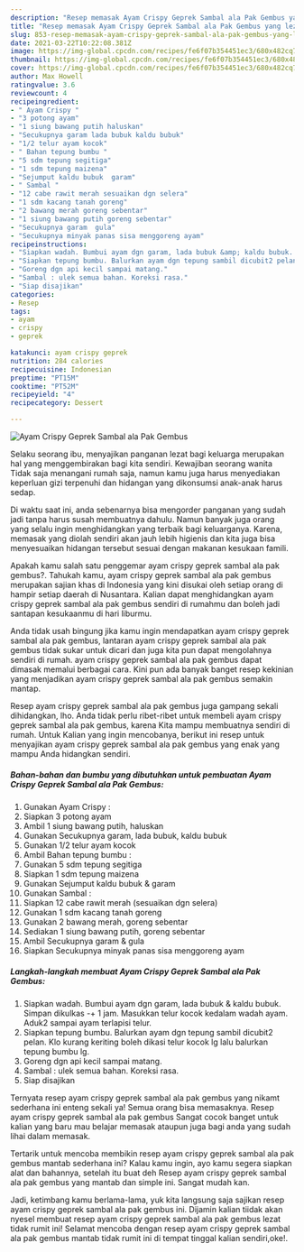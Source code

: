 ```yaml
---
description: "Resep memasak Ayam Crispy Geprek Sambal ala Pak Gembus yang lezat Untuk Jualan"
title: "Resep memasak Ayam Crispy Geprek Sambal ala Pak Gembus yang lezat Untuk Jualan"
slug: 853-resep-memasak-ayam-crispy-geprek-sambal-ala-pak-gembus-yang-lezat-untuk-jualan
date: 2021-03-22T10:22:08.381Z
image: https://img-global.cpcdn.com/recipes/fe6f07b354451ec3/680x482cq70/ayam-crispy-geprek-sambal-ala-pak-gembus-foto-resep-utama.jpg
thumbnail: https://img-global.cpcdn.com/recipes/fe6f07b354451ec3/680x482cq70/ayam-crispy-geprek-sambal-ala-pak-gembus-foto-resep-utama.jpg
cover: https://img-global.cpcdn.com/recipes/fe6f07b354451ec3/680x482cq70/ayam-crispy-geprek-sambal-ala-pak-gembus-foto-resep-utama.jpg
author: Max Howell
ratingvalue: 3.6
reviewcount: 4
recipeingredient:
- " Ayam Crispy "
- "3 potong ayam"
- "1 siung bawang putih haluskan"
- "Secukupnya garam lada bubuk kaldu bubuk"
- "1/2 telur ayam kocok"
- " Bahan tepung bumbu "
- "5 sdm tepung segitiga"
- "1 sdm tepung maizena"
- "Sejumput kaldu bubuk  garam"
- " Sambal "
- "12 cabe rawit merah sesuaikan dgn selera"
- "1 sdm kacang tanah goreng"
- "2 bawang merah goreng sebentar"
- "1 siung bawang putih goreng sebentar"
- "Secukupnya garam  gula"
- "Secukupnya minyak panas sisa menggoreng ayam"
recipeinstructions:
- "Siapkan wadah. Bumbui ayam dgn garam, lada bubuk &amp; kaldu bubuk. Simpan dikulkas -+ 1 jam. Masukkan telur kocok kedalam wadah ayam. Aduk2 sampai ayam terlapisi telur."
- "Siapkan tepung bumbu. Balurkan ayam dgn tepung sambil dicubit2 pelan. Klo kurang keriting boleh dikasi telur kocok lg lalu balurkan tepung bumbu lg."
- "Goreng dgn api kecil sampai matang."
- "Sambal : ulek semua bahan. Koreksi rasa."
- "Siap disajikan"
categories:
- Resep
tags:
- ayam
- crispy
- geprek

katakunci: ayam crispy geprek 
nutrition: 284 calories
recipecuisine: Indonesian
preptime: "PT15M"
cooktime: "PT52M"
recipeyield: "4"
recipecategory: Dessert

---
```



![Ayam Crispy Geprek Sambal ala Pak Gembus](https://img-global.cpcdn.com/recipes/fe6f07b354451ec3/680x482cq70/ayam-crispy-geprek-sambal-ala-pak-gembus-foto-resep-utama.jpg)

Selaku seorang ibu, menyajikan panganan lezat bagi keluarga merupakan hal yang menggembirakan bagi kita sendiri. Kewajiban seorang  wanita Tidak saja menangani rumah saja, namun kamu juga harus menyediakan keperluan gizi terpenuhi dan hidangan yang dikonsumsi anak-anak harus sedap.

Di waktu  saat ini, anda sebenarnya bisa mengorder panganan yang sudah jadi tanpa harus susah membuatnya dahulu. Namun banyak juga orang yang selalu ingin menghidangkan yang terbaik bagi keluarganya. Karena, memasak yang diolah sendiri akan jauh lebih higienis dan kita juga bisa menyesuaikan hidangan tersebut sesuai dengan makanan kesukaan famili. 



Apakah kamu salah satu penggemar ayam crispy geprek sambal ala pak gembus?. Tahukah kamu, ayam crispy geprek sambal ala pak gembus merupakan sajian khas di Indonesia yang kini disukai oleh setiap orang di hampir setiap daerah di Nusantara. Kalian dapat menghidangkan ayam crispy geprek sambal ala pak gembus sendiri di rumahmu dan boleh jadi santapan kesukaanmu di hari liburmu.

Anda tidak usah bingung jika kamu ingin mendapatkan ayam crispy geprek sambal ala pak gembus, lantaran ayam crispy geprek sambal ala pak gembus tidak sukar untuk dicari dan juga kita pun dapat mengolahnya sendiri di rumah. ayam crispy geprek sambal ala pak gembus dapat dimasak memalui berbagai cara. Kini pun ada banyak banget resep kekinian yang menjadikan ayam crispy geprek sambal ala pak gembus semakin mantap.

Resep ayam crispy geprek sambal ala pak gembus juga gampang sekali dihidangkan, lho. Anda tidak perlu ribet-ribet untuk membeli ayam crispy geprek sambal ala pak gembus, karena Kita mampu membuatnya sendiri di rumah. Untuk Kalian yang ingin mencobanya, berikut ini resep untuk menyajikan ayam crispy geprek sambal ala pak gembus yang enak yang mampu Anda hidangkan sendiri.

<!--inarticleads1-->

##### Bahan-bahan dan bumbu yang dibutuhkan untuk pembuatan Ayam Crispy Geprek Sambal ala Pak Gembus:

1. Gunakan  Ayam Crispy :
1. Siapkan 3 potong ayam
1. Ambil 1 siung bawang putih, haluskan
1. Gunakan Secukupnya garam, lada bubuk, kaldu bubuk
1. Gunakan 1/2 telur ayam kocok
1. Ambil  Bahan tepung bumbu :
1. Gunakan 5 sdm tepung segitiga
1. Siapkan 1 sdm tepung maizena
1. Gunakan Sejumput kaldu bubuk &amp; garam
1. Gunakan  Sambal :
1. Siapkan 12 cabe rawit merah (sesuaikan dgn selera)
1. Gunakan 1 sdm kacang tanah goreng
1. Gunakan 2 bawang merah, goreng sebentar
1. Sediakan 1 siung bawang putih, goreng sebentar
1. Ambil Secukupnya garam &amp; gula
1. Siapkan Secukupnya minyak panas sisa menggoreng ayam




<!--inarticleads2-->

##### Langkah-langkah membuat Ayam Crispy Geprek Sambal ala Pak Gembus:

1. Siapkan wadah. Bumbui ayam dgn garam, lada bubuk &amp; kaldu bubuk. Simpan dikulkas -+ 1 jam. Masukkan telur kocok kedalam wadah ayam. Aduk2 sampai ayam terlapisi telur.
1. Siapkan tepung bumbu. Balurkan ayam dgn tepung sambil dicubit2 pelan. Klo kurang keriting boleh dikasi telur kocok lg lalu balurkan tepung bumbu lg.
1. Goreng dgn api kecil sampai matang.
1. Sambal : ulek semua bahan. Koreksi rasa.
1. Siap disajikan




Ternyata resep ayam crispy geprek sambal ala pak gembus yang nikamt sederhana ini enteng sekali ya! Semua orang bisa memasaknya. Resep ayam crispy geprek sambal ala pak gembus Sangat cocok banget untuk kalian yang baru mau belajar memasak ataupun juga bagi anda yang sudah lihai dalam memasak.

Tertarik untuk mencoba membikin resep ayam crispy geprek sambal ala pak gembus mantab sederhana ini? Kalau kamu ingin, ayo kamu segera siapkan alat dan bahannya, setelah itu buat deh Resep ayam crispy geprek sambal ala pak gembus yang mantab dan simple ini. Sangat mudah kan. 

Jadi, ketimbang kamu berlama-lama, yuk kita langsung saja sajikan resep ayam crispy geprek sambal ala pak gembus ini. Dijamin kalian tiidak akan nyesel membuat resep ayam crispy geprek sambal ala pak gembus lezat tidak rumit ini! Selamat mencoba dengan resep ayam crispy geprek sambal ala pak gembus mantab tidak rumit ini di tempat tinggal kalian sendiri,oke!.

